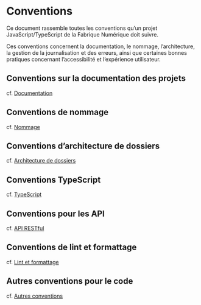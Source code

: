# Conventions

Ce document rassemble toutes les conventions qu’un projet JavaScript/TypeScript de la Fabrique Numérique doit suivre.

Ces conventions concernent la documentation, le nommage, l’architecture, la gestion de la journalisation et des erreurs, ainsi que certaines bonnes pratiques concernant l’accessibilité et l’expérience utilisateur.

## Conventions sur la documentation des projets

cf. [Documentation](/conventions/documentation)

## Conventions de nommage

cf. [Nommage](/conventions/nommage)

## Conventions d’architecture de dossiers

cf. [Architecture de dossiers](/conventions/architecture-dossiers)

## Conventions TypeScript

cf. [TypeScript](/conventions/typescript)

## Conventions pour les API

cf. [API RESTful](/conventions/api-restful)

## Conventions de lint et formattage

cf. [Lint et formattage](/conventions/lint-formattage)

## Autres conventions pour le code

cf. [Autres conventions](/conventions/autres)
